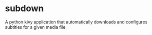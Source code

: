 # subdown
A python kivy application that automatically downloads and configures subtitles for a given media file.
